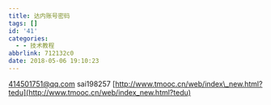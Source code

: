 ```yaml
---
title: 达内账号密码
tags: []
id: '41'
categories:
  - - 技术教程
abbrlink: 712132c0
date: 2018-05-06 19:10:23
---
```


414501751@qq.com sai198257 [http://www.tmooc.cn/web/index\_new.html?tedu](http://www.tmooc.cn/web/index_new.html?tedu)